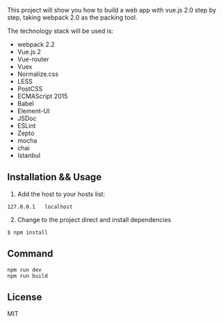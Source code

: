 This project will show you how to build a web app with vue.js 2.0 step by step, taking webpack 2.0 as the packing tool.

The technology stack will be used is:

- webpack 2.2
- Vue.js 2
- Vue-router
- Vuex
- Normalize.css
- LESS
- PostCSS
- ECMAScript 2015
- Babel
- Element-UI
- JSDoc
- ESLint
- Zepto
- mocha
- chai
- Istanbul

## Installation && Usage

1. Add the host to your hosts list:

```
127.0.0.1	localhost
```

2. Change to the project direct and install dependencies

```
$ npm install
```

## Command

```
npm run dev
npm run build
```
## License

MIT
